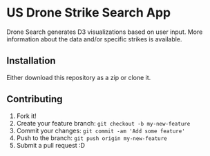 # US Drone Strike Search App
Drone Search generates D3 visualizations based on user input. More information about the data and/or specific strikes is available.
## Installation
Either download this repository as a zip or clone it.
## Contributing
1. Fork it!
2. Create your feature branch: `git checkout -b my-new-feature`
3. Commit your changes: `git commit -am 'Add some feature'`
4. Push to the branch: `git push origin my-new-feature`
5. Submit a pull request :D
